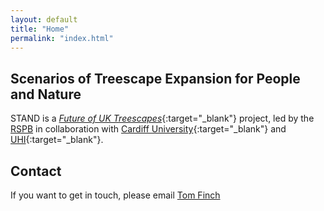 ```yaml
---
layout: default
title: "Home"
permalink: "index.html"
---
```

## Scenarios of Treescape Expansion for People and Nature
STAND is a [*Future of UK Treescapes*](https://www.uktreescapes.org/){:target="_blank"} project, led by the [RSPB](https://www.rspb.org.uk/our-work/conservation/centre-for-conservation-science/) in collaboration with [Cardiff University](https://www.cardiff.ac.uk/social-sciences){:target="_blank"} and [UHI](https://www.inverness.uhi.ac.uk/research/forestry-and-conservation-group/){:target="_blank"}.

## Contact
If you want to get in touch, please email [Tom Finch](mailto:tom.finch@rspb.org.uk)
